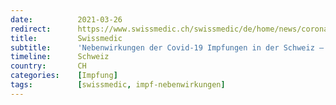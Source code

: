 ```yaml
---
date:          2021-03-26
redirect:      https://www.swissmedic.ch/swissmedic/de/home/news/coronavirus-covid-19/nebenwirkungen-covid-19-impfungen-update.html
title:         Swissmedic
subtitle:      'Nebenwirkungen der Covid-19 Impfungen in der Schweiz – Update'
timeline:      Schweiz
country:       CH
categories:    [Impfung]
tags:          [swissmedic, impf-nebenwirkungen]
---
```

